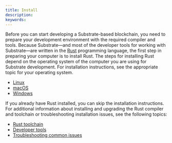 ```yaml
---
title: Install
description:
keywords:
---
```


Before you can start developing a Substrate-based blockchain, you need to prepare your development environment with the required compiler and tools.
Because Substrate—and most of the developer tools for working with Substrate—are written in the [Rust](https://www.rust-lang.org/) programming language, the first step in preparing your computer is to install Rust.
The steps for installing Rust depend on the operating system of the computer you are using for Substrate development.
For installation instructions, see the appropriate topic for your operating system.

- [Linux](/install/linux/)
- [macOS](/install/macos/)
- [Windows](/install/windows/)

If you already have Rust installed, you can skip the installation instructions.
For additional information about installing and upgrading the Rust compiler and toolchain or troubleshooting installation issues, see the following topics:

- [Rust toolchain](/install/rust-builds/)
- [Developer tools](/install/other-tools/)
- [Troubleshooting common issues](/install/troubleshooting/)
